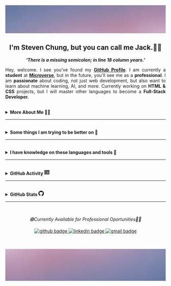 <img src="assets/Welcome.gif" alt="welcome gif">

<h2 align="center">I'm Steven Chung, but you can call me Jack.🙋‍♂️</h2>
<p align="center"><i><strong>'There is a missing semicolon; in line 18 column years.'</strong></i></p>

<p align="justify"> Hey, welcome. I see you've found my <b><a href="https://github.com/jcy2704">GitHub Profile</a></b>. I am currently a <b>student</b> at <strong><a href="https://microverse.org">Microverse</a></strong>, but in the future, you'll see me as a <b>professional</b>. I am <b>passionate</b> about coding, not just web development, but also want to learn about machine learning, AI, and more. Currently working on <b>HTML & CSS</b> projects, but I will master other languages to become a <b>Full-Stack Developer.</b></p>
<br>

<details>
  <summary><strong>More About Me 🙋‍♂️</strong></summary>
  <br>
  <p align="justify">I see you want to know more about me 😁 I will be happy to tell you more. <br>
  <br>
    I am <b>18 years old</b>. I recently graduated from high school🏫 and I am trying to pursue a career in <b>Computer Science</b> (waiting for University acceptance) meanwhile I am learning how to code. I had interest in coding since 7th grade, but never really put my mind into coding because of school.</p>
   
   <img height=430 width=320 align="right" src="https://64.media.tumblr.com/04c3c993b26180eb0b3477c0f0266b5c/tumblr_prn11eFHDe1we9f2ro1_500.gifv" alt="gif">
  
   **Hobbies** 
   - Volleyball 🏐
   - Coding 👨‍💻
   - Exercise 🏃‍♂️
   - Gaming 🖱️
   
   **Fun facts**
   - I won a Volleyball tournament
   - I am addicted to Oreos
   - I want to be more creative
   - I have interest in business and investments
   
  **I am currently**
   - Reading 'The 10X Rule by Grant Cardone'📖
   - Working with HTML & CSS
   - Learning ReactJS
   - Eating a Oreo
   
</details>

<hr>
<br>

<details>
  <summary><strong>Some things I am trying to be better on 🔧</strong></summary>
  <br>

  - Mastering HTML & CSS
  - Read 30 min a day📖
  - Sleep early 💤
  - Wake up early☀️

</details>

<hr>
<br>

<details>
  <summary><strong>I have knowledge on these languages and tools 🧠</strong></summary>
  <br>

  <p><strong>IRL Languages:</strong></p>

  - Spanish
  - English

  <br>

  <p><strong>Programming Languages and Tools:</strong></p>

  - HTML <img height="20" src="https://raw.githubusercontent.com/github/explore/80688e429a7d4ef2fca1e82350fe8e3517d3494d/topics/html/html.png">
  - CSS <img height="20" src="https://raw.githubusercontent.com/github/explore/80688e429a7d4ef2fca1e82350fe8e3517d3494d/topics/css/css.png">
  - Javascript <img height="20" src="https://raw.githubusercontent.com/github/explore/80688e429a7d4ef2fca1e82350fe8e3517d3494d/topics/javascript/javascript.png">
  - React <img height="20" src="https://raw.githubusercontent.com/github/explore/80688e429a7d4ef2fca1e82350fe8e3517d3494d/topics/react/react.png">
  - Python <img height="20" src="https://raw.githubusercontent.com/github/explore/80688e429a7d4ef2fca1e82350fe8e3517d3494d/topics/python/python.png">

</details>

<hr>
<br>

<details>
  <summary><strong>GitHub Activity <img width=17 height=17 src="assets/icons/activity.svg" alt="activity icon"></strong></summary>

<!--START_SECTION:activity-->
1. 💪 Opened PR [#1](https://github.com//jcy2704/oop_ruby/pull/1) in [jcy2704/oop_ruby](https://github.com//jcy2704/oop_ruby)
2. 🎉 Merged PR [#1](https://github.com//thneves/my_enumerables/pull/1) in [thneves/my_enumerables](https://github.com//thneves/my_enumerables)
3. 🎉 Merged PR [#1](https://github.com//jcy2704/bubble_sort/pull/1) in [jcy2704/bubble_sort](https://github.com//jcy2704/bubble_sort)
4. 💪 Opened PR [#1](https://github.com//jcy2704/bubble_sort/pull/1) in [jcy2704/bubble_sort](https://github.com//jcy2704/bubble_sort)
5. 🗣 Commented on [#3](https://github.com//marcelomaidden/theNextWeb/issues/3) in [marcelomaidden/theNextWeb](https://github.com//marcelomaidden/theNextWeb)
<!--END_SECTION:activity-->

</details>

<hr>
<br>

<details>
  <summary><strong>GitHub Stats <img width=17 height=17 src="assets/icons/github.svg" alt="github icon"></strong></summary>
  <br>
  <p align="center"><img src="https://github-readme-stats.vercel.app/api?username=jcy2704&show_icons=true&bg_color=30,697aa2,d1b5cb&title_color=2d6892&icon_color=2d6892"> <img src="https://github-readme-stats.vercel.app/api/top-langs/?username=jcy2704&layout=compact&show_icons=true&bg_color=30,d1b5cb,697aa2&title_color=2d6892&icon_color=2d6892"></p>
</details>

<hr>
<br>

*<p align="center">🟢Currently Available for Professional Oportunities👨‍💻</p>*
<p align="center">
  <a href="https://github.com/jcy2704">
    <img src="https://img.shields.io/github/followers/jcy2704?color=%23181717&label=JCY2704&logo=github&logoColor=%23181717&style=for-the-badge" alt="github badge">
  </a>
  <a href="https://www.linkedin.com/in/stevenjchung">
    <img src="https://img.shields.io/badge/Steven%20J%20Chung-Connect-0077B5?style=for-the-badge&logo=linkedin&logoColor=0077B5" alt="linkedin badge">
  </a>
  <a href="mailto:stevenjchung12@gmail.com">
    <img src="https://img.shields.io/badge/Email%20me-D14836?style=for-the-badge&logo=gmail&logoColor=white" alt="gmail badge">
  </a>
</p>

<br><br>
<img width=1140 height=100 src="assets/Footer.png" alt="footer">

